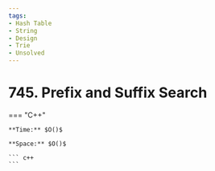 ```yaml
---
tags:
- Hash Table
- String
- Design
- Trie
- Unsolved
---
```



# 745. Prefix and Suffix Search

=== "C++"

    **Time:** $O()$

    **Space:** $O()$

    ``` c++
    ```